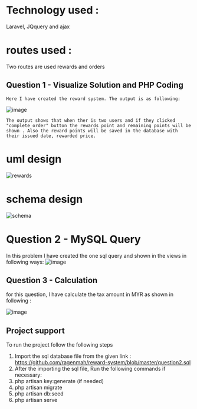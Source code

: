 # Technology used : 
   Laravel, JQquery and ajax
# routes used :
 Two routes are used rewards and orders
## Question 1 - Visualize Solution and PHP Coding
    Here I have created the reward system. The output is as following:
    
![image](https://user-images.githubusercontent.com/30024247/146636491-0ebc54a5-5424-4b98-9d7f-01859d4da211.png)

    The output shows that when ther is two users and if they clicked "complete order" button the rewards point and remaining points will be shown . Also the reward points will be saved in the database with their issued date, rewarded price.

# uml design

![rewards](https://user-images.githubusercontent.com/30024247/146636264-76a4036f-8bc7-43aa-af04-6d444ff67195.jpg)
# schema design 

![schema](https://user-images.githubusercontent.com/30024247/146636241-bb77cbdb-12a5-430a-952d-658f9391d868.JPG) 

# Question 2 - MySQL Query
  In this problem I have created the one sql query and shown in the views in following ways:
  ![image](https://user-images.githubusercontent.com/30024247/146636020-4504f0a2-19b6-4930-a043-6e8f1415c009.png)

## Question 3 - Calculation 
 for this question, I have calculate the tax amount in MYR as shown in following :
 
![image](https://user-images.githubusercontent.com/30024247/146636112-48077333-c63f-40c1-a2cc-957f60399c0e.png)

## Project support 
   To run the project follow the following steps
   1. Import the sql database file from the given link : 
        https://github.com/ragenmah/reward-system/blob/master/question2.sql
   2. After the importing the sql file, Run the following commands if necessary:
   3. php artisan key:generate (if needed)
   4. php artisan migrate
   5. php artisan db:seed
   6. php artisan serve
